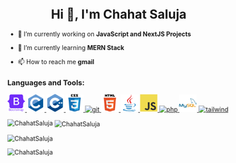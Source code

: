 <h1 align="center">Hi 👋, I'm Chahat Saluja</h1>


- 🔭 I’m currently working on **JavaScript and NextJS Projects**

- 🌱 I’m currently learning **MERN Stack**

- 📫 How to reach me **gmail**

<h3 align="left">Languages and Tools:</h3>
<p align="left"> <a href="https://getbootstrap.com" target="_blank" rel="noreferrer"> <img src="https://raw.githubusercontent.com/devicons/devicon/master/icons/bootstrap/bootstrap-plain-wordmark.svg" alt="bootstrap" width="40" height="40"/> </a> <a href="https://www.cprogramming.com/" target="_blank" rel="noreferrer"> <img src="https://raw.githubusercontent.com/devicons/devicon/master/icons/c/c-original.svg" alt="c" width="40" height="40"/> </a> <a href="https://www.w3schools.com/cpp/" target="_blank" rel="noreferrer"> <img src="https://raw.githubusercontent.com/devicons/devicon/master/icons/cplusplus/cplusplus-original.svg" alt="cplusplus" width="40" height="40"/> </a> <a href="https://www.w3schools.com/css/" target="_blank" rel="noreferrer"> <img src="https://raw.githubusercontent.com/devicons/devicon/master/icons/css3/css3-original-wordmark.svg" alt="css3" width="40" height="40"/> </a> <a href="https://git-scm.com/" target="_blank" rel="noreferrer"> <img src="https://www.vectorlogo.zone/logos/git-scm/git-scm-icon.svg" alt="git" width="40" height="40"/> </a> <a href="https://www.w3.org/html/" target="_blank" rel="noreferrer"> <img src="https://raw.githubusercontent.com/devicons/devicon/master/icons/html5/html5-original-wordmark.svg" alt="html5" width="40" height="40"/> </a> <a href="https://www.java.com" target="_blank" rel="noreferrer"> <img src="https://raw.githubusercontent.com/devicons/devicon/master/icons/java/java-original.svg" alt="java" width="40" height="40"/> </a> <a href="https://developer.mozilla.org/en-US/docs/Web/JavaScript" target="_blank" rel="noreferrer"> <img src="https://raw.githubusercontent.com/devicons/devicon/master/icons/javascript/javascript-original.svg" alt="javascript" width="40" height="40"/> </a><a href="https://www.php.net/" target="_blank" rel="noreferrer"> <img src="https://www.vectorlogo.zone/logos/php/php-icon.svg" alt="php" width="40" height="40"/> </a> <a href="https://www.mysql.com/" target="_blank" rel="noreferrer"> <img src="https://raw.githubusercontent.com/devicons/devicon/master/icons/mysql/mysql-original-wordmark.svg" alt="mysql" width="40" height="40"/> </a> <a href="https://tailwindcss.com/" target="_blank" rel="noreferrer"> <img src="https://www.vectorlogo.zone/logos/tailwindcss/tailwindcss-icon.svg" alt="tailwind" width="40" height="40"/> </a> </p>

<p><img align="left" src="https://github-readme-stats.vercel.app/api?username=Chahat444&theme=nightowl&show_icons=true&hide_border=true&count_private=true" alt="ChahatSaluja" /></p>

<p>&nbsp;<img align="center" src="https://github-readme-streak-stats.herokuapp.com/?user=Chahat444&theme=nightowl&hide_border=true" alt="ChahatSaluja" /></p>

<p><img align="center" src="https://github-readme-stats.vercel.app/api/top-langs/?username=Chahat444&theme=nightowl&show_icons=true&hide_border=true&layout=compact" alt="ChahatSaluja" /></p>

<p align="left"> <img src="https://komarev.com/ghpvc/?username=Chahat444&label=Profile%20views&color=0e75b6&style=flat" alt="ChahatSaluja" /> </p>



